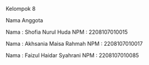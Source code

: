 Kelompok 8

Nama Anggota 

Nama : Shofia Nurul Huda
NPM  : 2208107010015

Nama : Akhsania Maisa Rahmah
NPM  : 2208107010017

Nama : Faizul Haidar Syahrani
NPM  : 2208107010085
